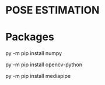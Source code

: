 # POSE ESTIMATION

# Packages

py -m pip install numpy

py -m pip install opencv-python

py -m pip install mediapipe


